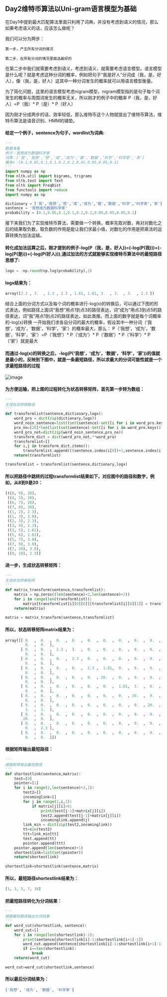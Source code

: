 ## Day2维特币算法以Uni-gram语言模型为基础

在Day1中提到最大匹配算法里面只利用了词典，并没有考虑到语义的情况，那么如果考虑语义的话，应该怎么做呢？

我们可以分为两步：

    第一步，产生所有分词的情况

    第二步，在所有分词的情况里面选最好的

在第二步中我们就需要考虑到语义，考虑到语义，就需要考虑语言模型。语言模型是什么呢？就是考虑这种分词的概率，例如把句子“我是好人”分词成（我，是，好人），像（我，是，好人）这其中一种分词发生的概率就可以用语言模型衡量。

为了简化问题，这里的语言模型考虑nigram模型，nigram模型指的是句子每个词发生的概率与周围词发生的概率无关，所以刚才的例子中的概率 P（我，是，好人）=P（我）* P（是）* P（好人）

因为刚才分成两步的话，效率较低，那么维特币这个人物就提出了维特币算法，维特币算法是语音识别、HMM的铺垫。

#### 给定一个例子，sentence为句子，wordlist为词典:
```python
'''
数据准备
例子：我想成为数据科学家
词典：['我','我想','想','成','成为','数','数据',‘科学’,'科学家','家']
概率x：[0.1,0.05,0.1,0.1,0.2,0.2,0.05,0.05,0.05,0.1]
'''
import numpy as np
from nltk.util import bigrams, trigrams
from nltk.text import Text
from nltk import FreqDist
from functools import reduce
import numpy as np

dictionary = ['我','我想','想','成','成为','数','数据','科学','科学家','家']
sentence = '我想成为数据科学家'
probability = [0.1,0.05,0.1,0.1,0.2,0.2,0.05,0.05,0.05,0.1]
```

接下来我们为了实现维特币算法，需要做一个转换，概率先取对数，再对对数化之后的结果取负数，取负数的作用是能让我们求最小值，对数化的作用是把乘法的运算转换为加法运输。

#### 转化成加法运算之后，刚才提到的例子-log(P（我，是，好人))=(-log(P(我)))+(-log(P(是)))+(-log(P(好人))),通过加法的方式就能够实现维特币算法中的最短路径思想了:

```python
logx = -np.round(np.log(probability),2)
```
#### logx结果为：
```python
array([2.3 , 3.  , 2.3 , 2.3 , 1.61, 1.61, 3.  , 3.  , 3.  , 2.3 ])
```

结合上面的分词方式以及每个词的概率进行-log(x)的转换后，可以通过下图的形式表达，例如路径上面词“我想”用点1到点3的路径表达，词“成为”用点3到点5的路径表达，词“我”用点1到点2的路径表达，如此类推。而上面的数字就是每个词概率的-log(x)转换
一开始我们求各自分词的最大的概率，假设其中一种分词（‘我想’，‘成为’，‘数据’，‘科学’，‘家’）的概率最大，那么：
P（‘我想’，‘成为’，‘数据’，‘科学’，‘家’）=P（‘我想’）* P（‘成为’）* P（‘数据’）* P（‘科学’）* P（‘家’）就是最大
 #### 而通过-log(x)的转换之后，-log(P(‘我想’，‘成为’，‘数据’，‘科学’，‘家’))的值就是最小的，反映到下图中，就是一条最短路径，所以求最大的分词可能性就是一个求最短路径的过程

 ![image](https://github.com/XueRenJing/Python-NLP-LEARNING/raw/master/viterbi.png)

 #### 为方便运输，把上图的过程转化为状态转移矩阵，首先第一步转为数组：
 ```python
 '''
 生成状态转移数组
 '''
 def transformlist(sentence,dictionary,logx):
     word_pro = dict(zip(dictionary,logx))
     word_noin_sentence=list((set(sentence)-set([i for i in word_pro.keys() if len(i)==1])))
     pro_no=[20]*len(list(set(sentence)-set([i for i in word_pro.keys() if len(i)==1])))
     word_pro_not=dict(zip(word_noin_sentence,pro_no))
     transform_dict = dict(word_pro_not,**word_pro)
     transformlist=[]
     for i,j in transform_dict.items():
         transformlist.append(((sentence.index(i[0])+1,sentence.index(i[-1])+2),j))
     return(transformlist)

 transformlist = transformlist(sentence,dictionary,logx) 
 ```
 #### 所以把路径中跳转的过程transformlist结果如下，对应图中的路径和数字，例如，从8到9是20：
 ```python
 [((8, 9), 20),
  ((4, 5), 20),
  ((6, 7), 20),
  ((7, 8), 20),
  ((1, 2), 2.3),
  ((1, 3), 3.0),
  ((2, 3), 2.3),
  ((3, 4), 2.3),
  ((3, 5), 1.61),
  ((5, 6), 1.61),
  ((5, 7), 3.0),
  ((7, 9), 3.0),
  ((7, 10), 3.0),
  ((9, 10), 2.3)]
 ```


 #### 进一步，生成状态转移矩阵：
 ```python
 '''
 生成状态转移矩阵
 '''    
 def matrix_transform(sentence,transformlist):
     matrix = np.zeros((len(sentence)+2,len(sentence)+2))
     for i in range(len(transformlist)):
         matrix[transformlist[i][0][0]][transformlist[i][0][1]] = transformlist[i][1]
     return(matrix)
     
 matrix = matrix_transform(sentence,transformlist)  
 ```

 #### 所以，状态转移矩阵matrix结果为：
 ```python
 array([[ 0.  ,  0.  ,  0.  ,  0.  ,  0.  ,  0.  ,  0.  ,  0.  ,  0.  ,
          0.  ,  0.  ],
        [ 0.  ,  0.  ,  2.3 ,  3.  ,  0.  ,  0.  ,  0.  ,  0.  ,  0.  ,
          0.  ,  0.  ],
        [ 0.  ,  0.  ,  0.  ,  2.3 ,  0.  ,  0.  ,  0.  ,  0.  ,  0.  ,
          0.  ,  0.  ],
        [ 0.  ,  0.  ,  0.  ,  0.  ,  2.3 ,  1.61,  0.  ,  0.  ,  0.  ,
          0.  ,  0.  ],
        [ 0.  ,  0.  ,  0.  ,  0.  ,  0.  , 20.  ,  0.  ,  0.  ,  0.  ,
          0.  ,  0.  ],
        [ 0.  ,  0.  ,  0.  ,  0.  ,  0.  ,  0.  ,  1.61,  3.  ,  0.  ,
          0.  ,  0.  ],
        [ 0.  ,  0.  ,  0.  ,  0.  ,  0.  ,  0.  ,  0.  , 20.  ,  0.  ,
          0.  ,  0.  ],
        [ 0.  ,  0.  ,  0.  ,  0.  ,  0.  ,  0.  ,  0.  ,  0.  , 20.  ,
          3.  ,  3.  ],
        [ 0.  ,  0.  ,  0.  ,  0.  ,  0.  ,  0.  ,  0.  ,  0.  ,  0.  ,
         20.  ,  0.  ],
        [ 0.  ,  0.  ,  0.  ,  0.  ,  0.  ,  0.  ,  0.  ,  0.  ,  0.  ,
          0.  ,  2.3 ],
        [ 0.  ,  0.  ,  0.  ,  0.  ,  0.  ,  0.  ,  0.  ,  0.  ,  0.  ,
          0.  ,  0.  ]])
 ```

 #### 根据矩阵输出最短路径：
 ```python
 '''
 根据矩阵输出最短路径
 '''
 def shortestlink(sentence,matrix):
     test=[0]
     pointer=[1]    
     for i in range(2,len(sentence)+2,1):
         test2=[]
         incominglink=[]
         for j in range(1,i,1):
             if matrix[j][i]>0:
                 print(test[j-1]+matrix[j][i])
                 test2.append(test[j-1]+matrix[j][i])
                 incominglink.append(j)
         link_min = dict(zip(test2,incominglink))    
         tt=min(test2)
         ttt=link_min[tt]
         test.append(tt)
         pointer.append(ttt)
     pointer.append(len(sentence)+1)
     shortestlink=list(set(pointer))
     return(shortestlink)
     
 shortestlink=shortestlink(sentence,matrix)
 ```
 #### 所以，最短路径shortestlink结果为：
 ```python
 [1, 3, 5, 7, 10]
 ```

 #### 把最短路径转化为分词结果：
 ```python
 '''
 根据最短路径输出分词结果
 '''
 def word_cut(shortestlink，sentence):
     word_cut=[]
     for i in range(len(shortestlink)-1):
         print(sentence[shortestlink[i]-1:shortestlink[i+1]-1])
         word_cut.append(sentence[shortestlink[i]-1:shortestlink[i+1]-1])
         if i==len(shortestlink):
             break
     return(word_cut)
     
 word_cut=word_cut(shortestlink,sentence)
 ```

 #### 所以最后分词结果为：
 ```python
 ['我想', '成为', '数据', '科学家']
 ```
